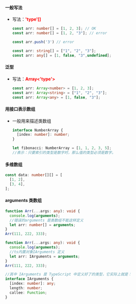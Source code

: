 #### 一般写法

- 写法：<font color=red>**'type'[]**</font>

  ```ts
  const arr: number[] = [1, 2, 3]; // OK
  const arr: number[] = [1, 2, "3"]; // error

  const arr.push('3') // error

  const arr: string[] = ["1", "2", "3"];
  const arr: any[] = [1, false, "3",undefined];
  ```

#### 泛型

- 写法：<font color=red>**Array<'type'>**</font>

  ```ts
  const arr: Array<number> = [1, 2, 3];
  const arr: Array<string> = ["1", "2", "3"];
  const arr: Array<any> = [1, false, "3"];
  ```

#### 用接口表示数组

- 一般用来描述类数组

  ```ts
  interface NumberArray {
    [index: number]: number;
  }

  let fibonacci: NumberArray = [1, 1, 2, 3, 5];
  //表示：只要索引的类型是数字时，那么值的类型必须是数字。
  ```

#### 多维数组

```ts
const data: number[][] = [
  [1, 2],
  [3, 4],
];
```

#### arguments 类数组

```ts
function Arr(...args: any): void {
  console.log(arguments);
  //错误的arguments 是类数组不能这样定义
  let arr: number[] = arguments;
}
Arr(111, 222, 333);

function Arr(...args: any): void {
  console.log(arguments);
  //ts内置对象IArguments 定义
  let arr: IArguments = arguments;
}
Arr(111, 222, 333);

//其中 IArguments 是 TypeScript 中定义好了的类型，它实际上就是：
interface IArguments {
  [index: number]: any;
  length: number;
  callee: Function;
}
```

<!-- https://blog.csdn.net/qq1195566313/article/details/122177058 -->